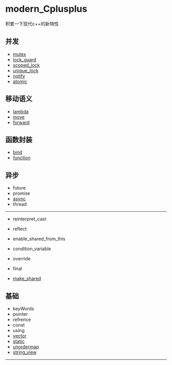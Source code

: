 # modern_Cplusplus
积累一下现代c++的新特性


## 并发
* [mutex](https://github.com/chenbokaix250/modern_Cplusplus/blob/main/mutex.md)
* [lock_guard](https://github.com/chenbokaix250/modern_Cplusplus/blob/main/lock_guard.md)
* [scoped_lock](https://github.com/chenbokaix250/modern_Cplusplus/blob/main/scoped_lock.md)
* [unique_lock](https://github.com/chenbokaix250/modern_Cplusplus/blob/main/unique_lock.md)
* [notify](https://github.com/chenbokaix250/modern_Cplusplus/blob/main/notify.md)
* [atomic](https://github.com/chenbokaix250/modern_Cplusplus/blob/main/notify.md)

## 移动语义
* [lambda](https://github.com/chenbokaix250/modern_Cplusplus/blob/main/lambda.md)
* [move](https://github.com/chenbokaix250/modern_Cplusplus/blob/main/move.md)
* [forward](https://github.com/chenbokaix250/modern_Cplusplus/blob/main/forward.md)

## 函数封装
* [bind](https://github.com/chenbokaix250/modern_Cplusplus/blob/main/bind.md)
* [function](https://github.com/chenbokaix250/modern_Cplusplus/blob/main/function.md)

## 异步
* future
* promise
* [async](https://github.com/chenbokaix250/modern_Cplusplus/blob/main/async.md)
* thread

---


* reinterpret_cast
* reflect

* enable_shared_from_this
* condition_variable
* override
* final
* [make_shared](https://github.com/chenbokaix250/modern_Cplusplus/blob/main/make_shared.md)

## 基础
* keyWords
* pointer
* refrence
* const
* using
* [vector](https://github.com/chenbokaix250/modern_Cplusplus/blob/main/vector.md)
* [static](https://github.com/chenbokaix250/modern_Cplusplus/blob/main/static.md)
* [unordermap](https://github.com/chenbokaix250/modern_Cplusplus/blob/main/std_unordermap.md)
* [string_view](https://github.com/chenbokaix250/modern_Cplusplus/blob/main/string_view.md)
---
